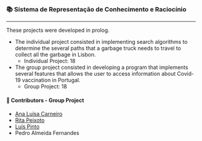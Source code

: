 ### :books: Sistema de Representação de Conhecimento e Raciocínio
***
These projects were developed in prolog. 

- The individual project consisted in implementing search algorithms to determine the several paths that a garbage truck needs to travel to collect all the garbage in Lisbon.  
  - Individual Project: 18
- The group project consisted in developing a program that implements several features that allows the user to access information about Covid-19 vaccination in Portugal.
  - Group Project: 18

#### :handshake: Contributors - Group Project 
- [Ana Luísa Carneiro](https://github.com/Analucar)
- [Rita Peixoto](https://github.com/rita-peixoto)
- [Luís Pinto](https://github.com/L-Pinto)
- Pedro Almeida Fernandes
